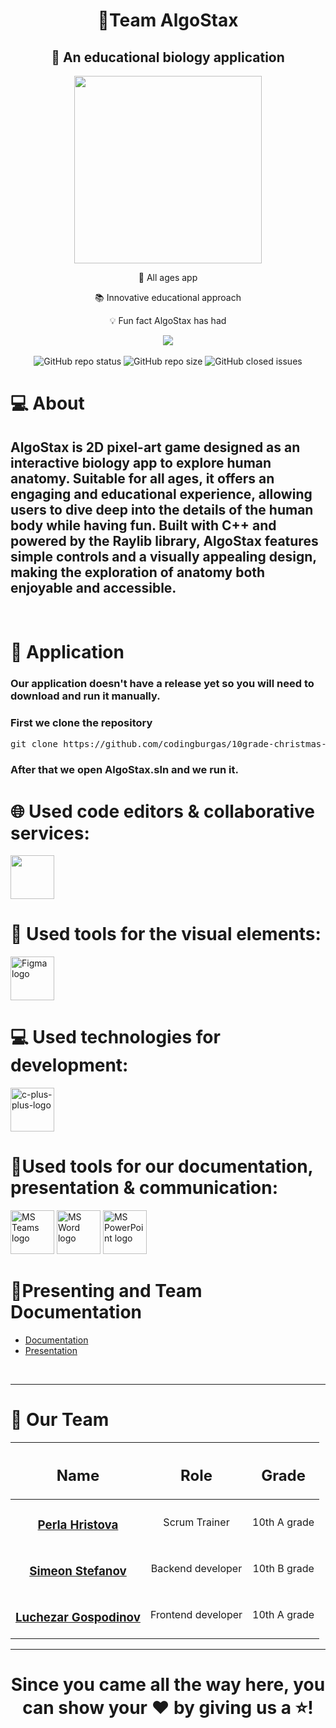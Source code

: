 <h1 align="center">🧠Team AlgoStax</h1>
 
<h2 align="center">🧬 An educational biology application</h2>
 
<p align="center" >
<a"><img width=300px src="https://github.com/user-attachments/assets/4447265c-356d-42cd-b4c0-14691f62d06e" alt=""/></a>
</p>
 
<p align="center">
 
<a href="file:///D:/New%20folder%20(4)/logo1-Photoroom.png" alt="Logo_AlgoStax" alt="Logo" width=250px /></a>
<div align="center"> 
<p>🧸 All ages app</p>
<p>📚 Innovative educational approach</p>
<p>💡 Fun fact AlgoStax has had </p>
<img align="center" src="https://api.visitorbadge.io/api/visitors?path=/codingburgas/10grade-christmas-luck-AlgoStax&label=Visitors&labelColor=9FCEE5&countColor=9FCEE5&labelStyle=upper">
</br>
</br>
<img alt="GitHub repo status" src="https://img.shields.io/badge/status-active-green">
<img alt="GitHub repo size" src="https://img.shields.io/github/repo-size/codingburgas/10grade-christmas-luck-AlgoStax?color=blue&style=flat-square">
<img alt="GitHub closed issues" src="https://img.shields.io/github/issues-closed/codingburgas/10grade-christmas-luck-AlgoStax">
</p>
</div>
 
 
# 💻 About

## AlgoStax is  2D pixel-art game designed as an interactive biology app to explore human anatomy. Suitable for all ages, it offers an engaging and educational experience, allowing users to dive deep into the details of the human body while having fun. Built with C++ and powered by the Raylib library, AlgoStax features simple controls and a visually appealing design, making the exploration of anatomy both enjoyable and accessible.
 
 
 
</p>
<p align="center">
 
 
<br>
 
# 🏅 Application

###  Our application doesn't have a release yet so you will need to download and run it manually.

###  First we clone the repository 
<pre>git clone https://github.com/codingburgas/10grade-christmas-luck-AlgoStax.git</pre>

### After that we open AlgoStax.sln and we run it.
 
 
# 🌐 Used code editors & collaborative services:
 
<p align="left gap="10px">
<a"><img width=70px src="https://github.com/user-attachments/assets/fc4e639f-b678-4b4b-9fe0-fb42d4adc48d" alt=""/></a>
</p>
 
<p align="left" gap="10px">

</p>
 
# 🎨 Used tools for the visual elements:
 
<p align="left" gap="10px">
<a href="https://www.figma.com/"><img src="https://img.icons8.com/color/344/figma--v1.png" alt="Figma logo" width=70px/></a>
</p>
 
# 💻 Used technologies for development:
<div align="left" >
<p align="left gap="10px">
<a href="https://cplusplus.com/"><img width=70px src="https://img.icons8.com/fluency/48/c-plus-plus-logo.png" alt="c-plus-plus-logo"/></a>
</p>
</div>
 
# 📑Used tools for our documentation, presentation & communication:
<p align="left">
<a href="https://www.microsoft.com/en/microsoft-teams/group-chat-software"><img src="https://img.icons8.com/fluency/48/microsoft-teams-2019.png" alt = "MS Teams logo" width=70px /></a>
<a href="https://www.microsoft.com/en-ww/microsoft-365/word"><img src="https://img.icons8.com/color/48/microsoft-word-2019--v2.png" alt="MS Word logo" width=70px /></a>
<a href="https://www.microsoft.com/en-ww/microsoft-365/powerpoint"><img src="https://img.icons8.com/color/344/ms-powerpoint.png" alt="MS PowerPoint logo" width=70px /></a>
</p>
 

 
# 🌟Presenting and Team Documentation

- [Documentation](https://codingburgas-my.sharepoint.com/:w:/g/personal/pkhristova22_codingburgas_bg/ETF9wTqu_8pLuEyUWVjaKowBBpXGbDfu-Qi4XR5uOZ_X5A?e=fhsLzk)
- [Presentation](https://codingburgas-my.sharepoint.com/:p:/g/personal/pkhristova22_codingburgas_bg/EV170yLyJqpBvXfSdKEroogBR-DFa9LTim-cLgEbv5e9eA?e=fgmsH1)

<br>

<hr>

# 🧒 Our Team
| <h2>Name</h2> | <h2>Role</h2> | <h2>Grade</h2> |
| :---:   | :---: | :---: |
| <h3><a href = "https://github.com/PKHristova22">Perla Hristova</a></h3> | Scrum Trainer  | 10th A grade |
| <h3><a href = "https://github.com/SSStefanov22">Simeon Stefanov</a></h3> | Backend developer | 10th B grade |
| <h3><a href = "https://github.com/LGGospodinov22 ">Luchezar Gospodinov</a></h3> | Frontend developer | 10th A grade |







<hr>

<h1 align="center">
 Since you came all the way here, you can show your ❤ by giving us a ⭐!
</h1>

